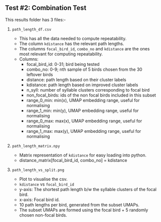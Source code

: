 ## Test #2: Combination Test




This results folder has 3 files:-
1. `path_length_df.csv`
	- This has all the data needed to compute repeatability.
	- The column `kdistance` has the relevant path lengths.
	- The columns `focal_bird_id`, `combo_no` and `kdistance` are the ones most relevant for computing repeatability.
	- Columns:
		- focal_bird_id: 0-31; bird being tested
		- combo_no: 0-9; nth sample of 5 birds chosen from the 30 leftover birds
		- distance: path length based on their cluster labels
		- kdistance: path length based on improved cluster labels
		- n_syll: number of syllable clusters corresponding to focal bird
		- non_focal_birds: ids of the non focal birds included  in this subset
		- range_0_min: min(x), UMAP embedding range, useful for normalising
		- range_1_min: min(y), UMAP embedding range, useful for normalising
		- range_0_max: max(x), UMAP embedding range, useful for normalising
		- range_1_max: max(y), UMAP embedding range, useful for normalising



2. `path_length_matrix.npy`

	- Matrix representation of `kdistance` for easy loading into python.
	- distance_matrix[focal_bird_id, combo_no] = kdistance




3. `path_length_vs_split.png`

	- Plot to visualise the csv.
	- `kdistance` vs `focal_bird_id`
	- y-axis: The shortest path length b/w the syllable clusters of the focal bird.
	- x-axis: Focal bird id.
	- 10 path lengths per bird, generated from the subset UMAPs.
	- The subset UMAPs are formed using the focal bird + 5 randomly chosen non-focal birds.
	